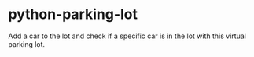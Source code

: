 # python-parking-lot

Add a car to the lot and check if a specific car is in the lot with this virtual parking lot.

